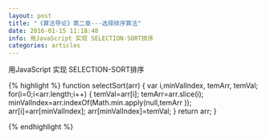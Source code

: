 ```yaml
---
layout: post
title: "《算法导论》第二章---选择排序算法"
date: 2016-01-15 11:18:48 
info: 用JavaScript 实现 SELECTION-SORT排序
categories: articles
---
```


用JavaScript 实现 SELECTION-SORT排序

{% highlight %}
function selectSort(arr) {
    var i,minValIndex, temArr, temVal;
    for(i=0;i<arr.length;i++) {
        temVal=arr[i];
        temArr=arr.slice(i);
        minValIndex=arr.indexOf(Math.min.apply(null,temArr ));
        arr[i]=arr[minValIndex];
        arr[minValIndex]=temVal;
    }
    return arr;
}

{% endhighlight %}


